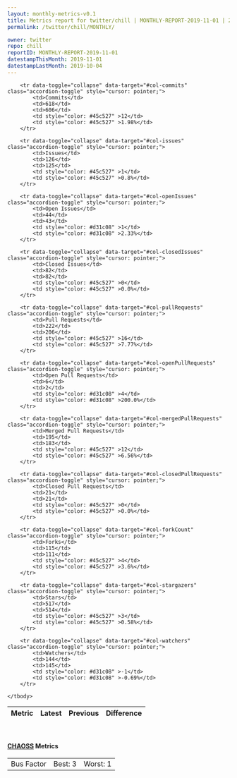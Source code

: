```yaml
---
layout: monthly-metrics-v0.1
title: Metrics report for twitter/chill | MONTHLY-REPORT-2019-11-01 | 2019-11-01
permalink: /twitter/chill/MONTHLY/

owner: twitter
repo: chill
reportID: MONTHLY-REPORT-2019-11-01
datestampThisMonth: 2019-11-01
datestampLastMonth: 2019-10-04
---
```



<table class="table table-condensed" style="border-collapse:collapse;">
    <thead>
    <tr>
        <th>Metric</th>
        <th>Latest</th>
        <th>Previous</th>
        <th colspan="2" style="text-align: center;">Difference</th>
    </tr>
    </thead>
    <tbody>

        <tr data-toggle="collapse" data-target="#col-commits" class="accordion-toggle" style="cursor: pointer;">
            <td>Commits</td>
            <td>618</td>
            <td>606</td>
            <td style="color: #45c527" >12</td>
            <td style="color: #45c527" >1.98%</td>
        </tr>
        
        <tr data-toggle="collapse" data-target="#col-issues" class="accordion-toggle" style="cursor: pointer;">
            <td>Issues</td>
            <td>126</td>
            <td>125</td>
            <td style="color: #45c527" >1</td>
            <td style="color: #45c527" >0.8%</td>
        </tr>
        
        <tr data-toggle="collapse" data-target="#col-openIssues" class="accordion-toggle" style="cursor: pointer;">
            <td>Open Issues</td>
            <td>44</td>
            <td>43</td>
            <td style="color: #d31c08" >1</td>
            <td style="color: #d31c08" >2.33%</td>
        </tr>
        
        <tr data-toggle="collapse" data-target="#col-closedIssues" class="accordion-toggle" style="cursor: pointer;">
            <td>Closed Issues</td>
            <td>82</td>
            <td>82</td>
            <td style="color: #45c527" >0</td>
            <td style="color: #45c527" >0.0%</td>
        </tr>
        
        <tr data-toggle="collapse" data-target="#col-pullRequests" class="accordion-toggle" style="cursor: pointer;">
            <td>Pull Requests</td>
            <td>222</td>
            <td>206</td>
            <td style="color: #45c527" >16</td>
            <td style="color: #45c527" >7.77%</td>
        </tr>
        
        <tr data-toggle="collapse" data-target="#col-openPullRequests" class="accordion-toggle" style="cursor: pointer;">
            <td>Open Pull Requests</td>
            <td>6</td>
            <td>2</td>
            <td style="color: #d31c08" >4</td>
            <td style="color: #d31c08" >200.0%</td>
        </tr>
        
        <tr data-toggle="collapse" data-target="#col-mergedPullRequests" class="accordion-toggle" style="cursor: pointer;">
            <td>Merged Pull Requests</td>
            <td>195</td>
            <td>183</td>
            <td style="color: #45c527" >12</td>
            <td style="color: #45c527" >6.56%</td>
        </tr>
        
        <tr data-toggle="collapse" data-target="#col-closedPullRequests" class="accordion-toggle" style="cursor: pointer;">
            <td>Closed Pull Requests</td>
            <td>21</td>
            <td>21</td>
            <td style="color: #45c527" >0</td>
            <td style="color: #45c527" >0.0%</td>
        </tr>
        
        <tr data-toggle="collapse" data-target="#col-forkCount" class="accordion-toggle" style="cursor: pointer;">
            <td>Forks</td>
            <td>115</td>
            <td>111</td>
            <td style="color: #45c527" >4</td>
            <td style="color: #45c527" >3.6%</td>
        </tr>
        
        <tr data-toggle="collapse" data-target="#col-stargazers" class="accordion-toggle" style="cursor: pointer;">
            <td>Stars</td>
            <td>517</td>
            <td>514</td>
            <td style="color: #45c527" >3</td>
            <td style="color: #45c527" >0.58%</td>
        </tr>
        
        <tr data-toggle="collapse" data-target="#col-watchers" class="accordion-toggle" style="cursor: pointer;">
            <td>Watchers</td>
            <td>144</td>
            <td>145</td>
            <td style="color: #d31c08" >-1</td>
            <td style="color: #d31c08" >-0.69%</td>
        </tr>
        
    </tbody>
</table>
<br>
<h4><a target="_blank" href="https://chaoss.community/">CHAOSS</a> Metrics</h4>

<table class="table table-condensed" style="border-collapse:collapse;">
    <tbody>
        <td>Bus Factor</td>
        <td>Best: 3</td>
        <td>Worst: 1</td>
    </tbody>
</table>
